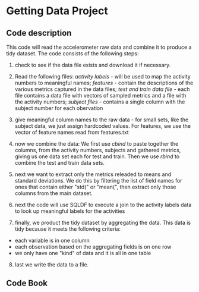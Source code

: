 # Getting Data Project

## Code description

This code will read the accelerometer raw data and combine it to produce a tidy dataset.  The code consists of the following steps:
1. check to see if the data file exists and download it if necessary.

2. Read the following files: _activity labels_ - will be used to map the activity numbers to meaningful names; _features_ - contain the descriptions of the various metrics captured in the data files; _test and train data file_ - each file contains a data file with vectors of sampled metrics and a file with the activity numbers; _subject files_ - contains a single column with the subject number for each obervation

3. give meaningful column names to the raw data - for small sets, like the subject data, we just assign hardcoded values.  For features, we use the vector of feature names read from features.txt

4. now we combine the data:  We first use _cbind_ to paste together the columns, from the activity numbers, subjects and gathered metrics, giving us one data set each for test and train.  Then we use _rbind_ to combine the test and train data sets.

5. next we want to extract only the metrics releaded to means and standard deviations.  We do this by filtering the list of field names for ones that contain either "std(" or "mean(", then extract only those columns from the main dataset.

6. next the code will use SQLDF to execute a join to the activity labels data to look up meaningful labels for the activities

7. finally, we product the tidy dataset by aggregating the data.  This data is tidy because it meets the following criteria:
 - each variable is in one column
 - each observation based on the aggregating fields is on one row
 - we only have one "kind" of data and it is all in one table
 
8. last we write the data to a file.

## Code Book
